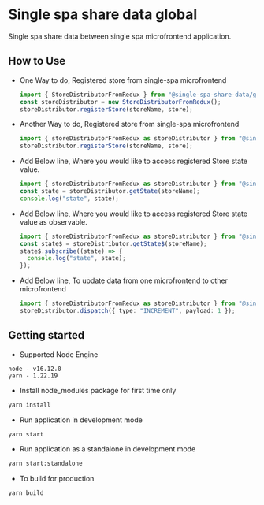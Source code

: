 # Single spa share data global

Single spa share data between single spa microfrontend application.

## How to Use

- One Way to do, Registered store from single-spa microfrontend

  ```ts
  import { StoreDistributorFromRedux } from "@single-spa-share-data/global";
  const storeDistributor = new StoreDistributorFromRedux();
  storeDistributor.registerStore(storeName, store);
  ```

- Another Way to do, Registered store from single-spa microfrontend

  ```ts
  import { storeDistributorFromRedux as storeDistributor } from "@single-spa-share-data/global";
  storeDistributor.registerStore(storeName, store);
  ```

- Add Below line, Where you would like to access registered Store state value.

  ```ts
  import { storeDistributorFromRedux as storeDistributor } from "@single-spa-share-data/global";
  const state = storeDistributor.getState(storeName);
  console.log("state", state);
  ```

- Add Below line, Where you would like to access registered Store state value as observable.

  ```ts
  import { storeDistributorFromRedux as storeDistributor } from "@single-spa-share-data/global";
  const state$ = storeDistributor.getState$(storeName);
  state$.subscribe((state) => {
    console.log("state", state);
  });
  ```

- Add Below line, To update data from one microfrontend to other microfrontend
  ```ts
  import { storeDistributorFromRedux as storeDistributor } from "@single-spa-share-data/global";
  storeDistributor.dispatch({ type: "INCREMENT", payload: 1 });
  ```

## Getting started

- Supported Node Engine

```
node - v16.12.0
yarn - 1.22.19
```

- Install node_modules package for first time only

```sh
yarn install
```

- Run application in development mode

```sh
yarn start
```

- Run application as a standalone in development mode

```sh
yarn start:standalone
```

- To build for production

```sh
yarn build
```
